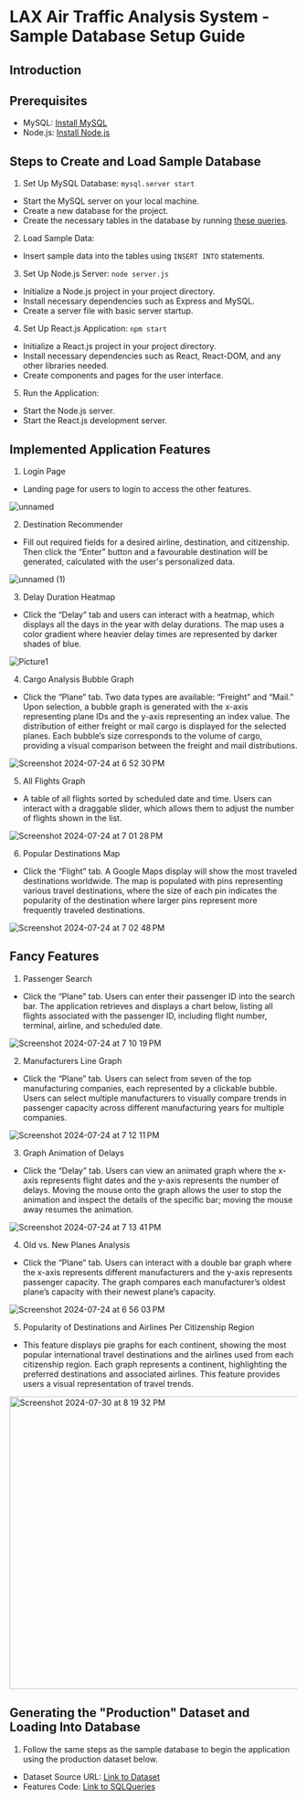 # LAX Air Traffic Analysis System - Sample Database Setup Guide

## Introduction

## Prerequisites
- MySQL: [Install MySQL](https://dev.mysql.com/doc/refman/8.0/en/installing.html)
- Node.js: [Install Node.js](https://nodejs.org/)

## Steps to Create and Load Sample Database
1. Set Up MySQL Database: `mysql.server start` 
- Start the MySQL server on your local machine.
- Create a new database for the project.
- Create the necessary tables in the database by running [these queries](https://github.com/felicityy-li/CS338Project/blob/main/sqlQueries/creatTableQueries.sql).

2. Load Sample Data:
- Insert sample data into the tables using ```INSERT INTO``` statements.

3. Set Up Node.js Server: `node server.js`
- Initialize a Node.js project in your project directory.
- Install necessary dependencies such as Express and MySQL.
- Create a server file with basic server startup.

4. Set Up React.js Application: `npm start`
- Initialize a React.js project in your project directory.
- Install necessary dependencies such as React, React-DOM, and any other libraries needed.
- Create components and pages for the user interface.

5. Run the Application:
- Start the Node.js server.
- Start the React.js development server.

## Implemented Application Features
1. Login Page
- Landing page for users to login to access the other features.

![unnamed](https://github.com/user-attachments/assets/fa1729f6-a404-4021-92cd-6fae62831b07)

2. Destination Recommender
- Fill out required fields for a desired airline, destination, and citizenship. Then click the “Enter” button and a favourable destination will be generated, calculated with the user's personalized data.

![unnamed (1)](https://github.com/user-attachments/assets/ba4b6f83-c4f0-46b5-a22d-fb3e75157839)

3. Delay Duration Heatmap
- Click the “Delay” tab and users can interact with a heatmap, which displays all the days in the year with delay durations. The map uses a color gradient where heavier delay times are represented by darker shades of blue.

![Picture1](https://github.com/user-attachments/assets/9b101df1-5115-4bd6-bf64-27dc33e26087)

4. Cargo Analysis Bubble Graph
- Click the “Plane” tab. Two data types are available: “Freight” and “Mail.” Upon selection, a bubble graph is generated with the x-axis representing plane IDs and the y-axis representing an index value. The distribution of either freight or mail cargo is displayed for the selected planes. Each bubble’s size corresponds to the volume of cargo, providing a visual comparison between the freight and mail distributions.

![Screenshot 2024-07-24 at 6 52 30 PM](https://github.com/user-attachments/assets/66daaf9b-4b9f-4f00-bb13-9fbdb180d364)

5. All Flights Graph
- A table of all flights sorted by scheduled date and time. Users can interact with a draggable slider, which allows them to adjust the number of flights shown in the list.

![Screenshot 2024-07-24 at 7 01 28 PM](https://github.com/user-attachments/assets/e41beb40-fc9c-4856-8778-0795d0b82782)

6. Popular Destinations Map
- Click the “Flight” tab. A Google Maps display will show the most traveled destinations worldwide. The map is populated with pins representing various travel destinations, where the size of each pin indicates the popularity of the destination where larger pins represent more frequently traveled destinations.

![Screenshot 2024-07-24 at 7 02 48 PM](https://github.com/user-attachments/assets/13bec99c-2e84-4fed-8026-ef84784244b1)


## Fancy Features
1. Passenger Search
- Click the “Plane” tab. Users can enter their passenger ID into the search bar. The application retrieves and displays a chart below, listing all flights associated with the passenger ID, including flight number, terminal, airline, and scheduled date.

![Screenshot 2024-07-24 at 7 10 19 PM](https://github.com/user-attachments/assets/0c0aa714-446c-43ee-a06f-37c187cbe2c4)

2. Manufacturers Line Graph
- Click the “Plane” tab. Users can select from seven of the top manufacturing companies, each represented by a clickable bubble. Users can select multiple manufacturers to visually compare trends in passenger capacity across different manufacturing years for multiple companies.

![Screenshot 2024-07-24 at 7 12 11 PM](https://github.com/user-attachments/assets/655298d1-ca62-4faf-bc2b-261ebfb69d61)

3. Graph Animation of Delays
- Click the “Delay” tab. Users can view an animated graph where the x-axis represents flight dates and the y-axis represents the number of delays. Moving the mouse onto the graph allows the user to stop the animation and inspect the details of the specific bar; moving the mouse away resumes the animation.

![Screenshot 2024-07-24 at 7 13 41 PM](https://github.com/user-attachments/assets/922ef50f-d44a-4348-a6b8-f38637779c13)

4. Old vs. New Planes Analysis
- Click the “Plane” tab. Users can interact with a double bar graph where the x-axis represents different manufacturers and the y-axis represents passenger capacity. The graph compares each manufacturer’s oldest plane’s capacity with their newest plane’s capacity.

![Screenshot 2024-07-24 at 6 56 03 PM](https://github.com/user-attachments/assets/1c220ba5-4fbc-4117-a0ac-ba235adef982)

5. Popularity of Destinations and Airlines Per Citizenship Region
-  This feature displays pie graphs for each continent, showing the most popular international travel destinations and the airlines used from each citizenship region. Each graph represents a continent, highlighting the preferred destinations and associated airlines. This feature provides users a visual representation of travel trends.

<img width="512" alt="Screenshot 2024-07-30 at 8 19 32 PM" src="https://github.com/user-attachments/assets/8ac02b5c-eba4-46a5-962f-709c5d84039c">

## Generating the "Production" Dataset and Loading Into Database 
1. Follow the same steps as the sample database to begin the application using the production dataset below.
- Dataset Source URL: [Link to Dataset](https://docs.google.com/spreadsheets/d/17Yw6M64DnXAd3H8bzVjYxYuBQZWKBg9eiUowmcuEjhU/edit?usp=sharing)
- Features Code: [Link to SQLQueries](https://github.com/felicityy-li/CS338Project/blob/main/sqlQueries/featureQueries.sql)
